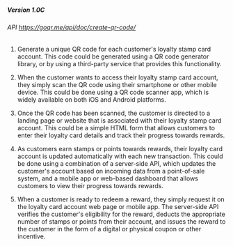 
##### Version 1.0C
  ###### API https://goqr.me/api/doc/create-qr-code/





1. Generate a unique QR code for each customer's loyalty stamp card account. This code could be generated using a QR code generator library, or by using a third-party service that provides this functionality.

2. When the customer wants to access their loyalty stamp card account, they simply scan the QR code using their smartphone or other mobile device. This could be done using a QR code scanner app, which is widely available on both iOS and Android platforms.

3. Once the QR code has been scanned, the customer is directed to a landing page or website that is associated with their loyalty stamp card account. This could be a simple HTML form that allows customers to enter their loyalty card details and track their progress towards rewards.

4. As customers earn stamps or points towards rewards, their loyalty card account is updated automatically with each new transaction. This could be done using a combination of a server-side API, which updates the customer's account based on incoming data from a point-of-sale system, and a mobile app or web-based dashboard that allows customers to view their progress towards rewards.

5. When a customer is ready to redeem a reward, they simply request it on the loyalty card account web page or mobile app. The server-side API verifies the customer's eligibility for the reward, deducts the appropriate number of stamps or points from their account, and issues the reward to the customer in the form of a digital or physical coupon or other incentive.
